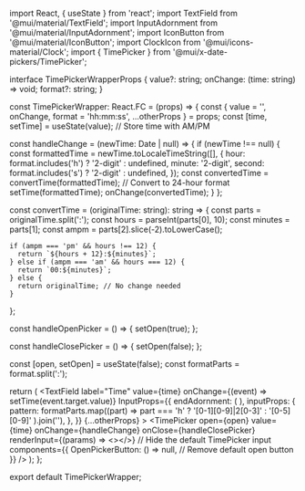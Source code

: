 import React, { useState } from 'react';
import TextField from '@mui/material/TextField';
import InputAdornment from '@mui/material/InputAdornment';
import IconButton from '@mui/material/IconButton';
import ClockIcon from '@mui/icons-material/Clock';
import { TimePicker } from '@mui/x-date-pickers/TimePicker';

interface TimePickerWrapperProps {
  value?: string;
  onChange: (time: string) => void;
  format?: string;
}

const TimePickerWrapper: React.FC<TimePickerWrapperProps> = (props) => {
  const { value = '', onChange, format = 'hh:mm:ss', ...otherProps } = props;
  const [time, setTime] = useState(value); // Store time with AM/PM

  const handleChange = (newTime: Date | null) => {
    if (newTime !== null) {
      const formattedTime = newTime.toLocaleTimeString([], {
        hour: format.includes('h') ? '2-digit' : undefined,
        minute: '2-digit',
        second: format.includes('s') ? '2-digit' : undefined,
      });
      const convertedTime = convertTime(formattedTime); // Convert to 24-hour format
      setTime(formattedTime);
      onChange(convertedTime);
    }
  };

  const convertTime = (originalTime: string): string => {
    const parts = originalTime.split(':');
    const hours = parseInt(parts[0], 10);
    const minutes = parts[1];
    const ampm = parts[2].slice(-2).toLowerCase();

    if (ampm === 'pm' && hours !== 12) {
      return `${hours + 12}:${minutes}`;
    } else if (ampm === 'am' && hours === 12) {
      return `00:${minutes}`;
    } else {
      return originalTime; // No change needed
    }
  };

  const handleOpenPicker = () => {
    setOpen(true);
  };

  const handleClosePicker = () => {
    setOpen(false);
  };

  const [open, setOpen] = useState(false);
  const formatParts = format.split(':');

  return (
    <TextField
      label="Time"
      value={time}
      onChange={(event) => setTime(event.target.value)}
      InputProps={{
        endAdornment: (
          <InputAdornment position="end">
            <IconButton onClick={handleOpenPicker}>
              <ClockIcon />
            </IconButton>
          </InputAdornment>
        ),
        inputProps: {
          pattern: formatParts.map((part) =>
            part === 'h' ? '[0-1][0-9]|2[0-3]' : '[0-5][0-9]'
          ).join(''),
        },
      }}
      {...otherProps}
    >
      <TimePicker
        open={open}
        value={time}
        onChange={handleChange}
        onClose={handleClosePicker}
        renderInput={(params) => <></>} // Hide the default TimePicker input
        components={{
          OpenPickerButton: () => null, // Remove default open button
        }}
      />
    </TextField>
  );
};

export default TimePickerWrapper;
